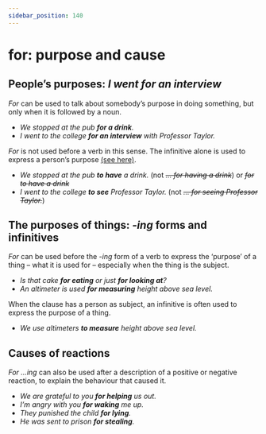 ```yaml
---
sidebar_position: 140
---
```


# for: purpose and cause

## People’s purposes: *I went for an interview*

*For* can be used to talk about somebody’s purpose in doing something, but only when it is followed by a noun.

- *We stopped at the pub **for a drink**.*
- *I went to the college **for an interview** with Professor Taylor.*

*For* is not used before a verb in this sense. The infinitive alone is used to express a person’s purpose [(see here)](./../../grammar/infinitives-ing-forms-and-past-participles-other-uses/infinitive-of-purpose-i-sat-down-to-rest).

- *We stopped at the pub **to have** a drink.* (not *~~… for having a drink~~*) or *~~for to have a drink~~*
- *I went to the college **to see** Professor Taylor.* (not *~~… for seeing Professor Taylor.~~*)

## The purposes of things: *-ing* forms and infinitives

*For* can be used before the *\-ing* form of a verb to express the ‘purpose’ of a thing – what it is used for – especially when the thing is the subject.

- *Is that cake **for eating** or just **for looking at**?*
- *An altimeter is used **for measuring** height above sea level.*

When the clause has a person as subject, an infinitive is often used to express the purpose of a thing.

- *We use altimeters **to measure** height above sea level.*

## Causes of reactions

*For …ing* can also be used after a description of a positive or negative reaction, to explain the behaviour that caused it.

- *We are grateful to you **for helping** us out.*
- *I’m angry with you **for waking** me up.*
- *They punished the child **for lying**.*
- *He was sent to prison **for stealing**.*
